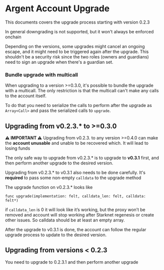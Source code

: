 # Argent Account Upgrade

This documents covers the upgrade process starting with version 0.2.3

In general downgrading is not supported, but it won't always be enforced onchain

Depending on the versions, some upgrades might cancel an ongoing escape, and it might need to be triggered again after the upgrade.
This shouldn't be a security risk since the two roles (owners and guardians) need to sign an upgrade when there's a guardian set.

### Bundle upgrade with multicall

When upgrading to a version >=0.3.0, it's possible to bundle the upgrade with a multicall. The only restriction is that the multicall can't make any calls to the account itself.

To do that you need to serialize the calls to perform after the upgrade as `Array<Call>` and pass the serialized calls to `upgrade`.

## Upgrading from v0.2.3.\* to >=0.3.0

**⚠️ IMPORTANT ⚠️** Upgrading from v0.2.3. to any version >=0.4.0 can make the **account unusable** and unable to be recovered which. It will lead to losing funds

The only safe way to upgrade from v0.2.3.\* is to upgrade to **v0.3.1** first, and then perform another upgrade to the desired version.

Upgrading from v0.2.3.\* to v0.3.1 also needs to be done carefully. It's **required** to pass some non-empty `calldata` to the upgrade method

The upgrade function on v0.2.3.\* looks like

```
func upgrade(implementation: felt, calldata_len: felt, calldata: felt*)
```

if `calldata_len` is 0 it will look like it’s working, but the proxy won’t be removed and account will stop working after Starknet regenesis or create other issues. So calldata should be at least an empty array.

After the upgrade to v0.3.1 is done, the account can follow the regular upgrade process to update to the desired version.

## Upgrading from versions < 0.2.3

You need to upgrade to 0.2.3.1 and then perform another upgrade
